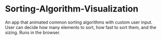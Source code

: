 # Sorting-Algorithm-Visualization
An app that animated common sorting algorithms with custom user input. 
User can decide how many elements to sort, how fast to sort them, and the sizing. 
 Runs in the browser. 
